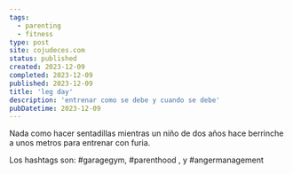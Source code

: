 ```yaml
---
tags:
  - parenting
  - fitness
type: post
site: cojudeces.com
status: published
created: 2023-12-09
completed: 2023-12-09
published: 2023-12-09
title: 'leg day'
description: 'entrenar como se debe y cuando se debe'
pubDatetime: 2023-12-09
---
```

Nada como hacer sentadillas mientras un niño de dos años hace berrinche a unos metros para entrenar con furia. 

Los hashtags son: #garagegym, #parenthood , y #angermanagement
